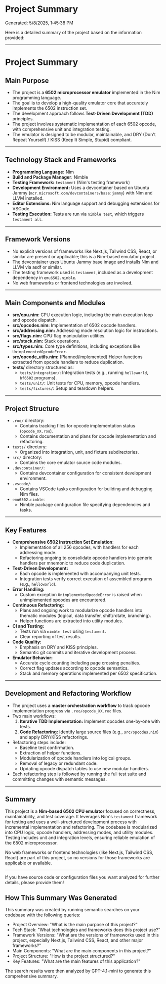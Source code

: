 # Project Summary

Generated: 5/8/2025, 1:45:38 PM

Here is a detailed summary of the project based on the information provided:

---

# Project Summary

## Main Purpose

- The project is a **6502 microprocessor emulator** implemented in the Nim programming language.
- The goal is to develop a high-quality emulator core that accurately implements the 6502 instruction set.
- The development approach follows **Test-Driven Development (TDD)** principles.
- The project involves systematic implementation of each 6502 opcode, with comprehensive unit and integration testing.
- The emulator is designed to be modular, maintainable, and DRY (Don't Repeat Yourself) / KISS (Keep It Simple, Stupid) compliant.

---

## Technology Stack and Frameworks

- **Programming Language:** Nim
- **Build and Package Manager:** Nimble
- **Testing Framework:** `testament` (Nim's testing framework)
- **Development Environment:** Uses a devcontainer based on Ubuntu Jammy (`mcr.microsoft.com/devcontainers/base:jammy`) with Nim and LLVM installed.
- **Editor Extensions:** Nim language support and debugging extensions for VSCode.
- **Testing Execution:** Tests are run via `nimble test`, which triggers `testament all`.

---

## Framework Versions

- No explicit versions of frameworks like Next.js, Tailwind CSS, React, or similar are present or applicable; this is a Nim-based emulator project.
- The devcontainer uses Ubuntu Jammy base image and installs Nim and LLVM via asdf or similar.
- The testing framework used is `testament`, included as a development dependency in `emu6502.nimble`.
- No web frameworks or frontend technologies are involved.

---

## Main Components and Modules

- **src/cpu.nim:** CPU execution logic, including the main execution loop and opcode dispatch.
- **src/opcodes.nim:** Implementation of 6502 opcode handlers.
- **src/addressing.nim:** Addressing mode resolution logic for instructions.
- **src/flags.nim:** CPU flag manipulation utilities.
- **src/stack.nim:** Stack operations.
- **src/types.nim:** Core type definitions, including exceptions like `UnimplementedOpcodeError`.
- **src/opcode_utils.nim:** (Planned/implemented) Helper functions extracted from opcode handlers to reduce duplication.
- **tests/** directory structured as:
  - `tests/integration/`: Integration tests (e.g., running `helloworld`, `bf6502` programs).
  - `tests/unit/`: Unit tests for CPU, memory, opcode handlers.
  - `tests/fixtures/`: Setup and teardown helpers.

---

## Project Structure

- `.roo/` directory:
  - Contains tracking files for opcode implementation status (`opcode_XX.roo`).
  - Contains documentation and plans for opcode implementation and refactoring.
- `tests/` directory:
  - Organized into integration, unit, and fixture subdirectories.
- `src/` directory:
  - Contains the core emulator source code modules.
- `.devcontainer/`:
  - Contains devcontainer configuration for consistent development environment.
- `.vscode/`:
  - Contains VSCode tasks configuration for building and debugging Nim files.
- `emu6502.nimble`:
  - Nimble package configuration file specifying dependencies and tasks.

---

## Key Features

- **Comprehensive 6502 Instruction Set Emulation:**
  - Implementation of all 256 opcodes, with handlers for each addressing mode.
  - Refactoring ongoing to consolidate opcode handlers into generic handlers per mnemonic to reduce code duplication.
- **Test-Driven Development:**
  - Each opcode is implemented with accompanying unit tests.
  - Integration tests verify correct execution of assembled programs (e.g., `helloworld`).
- **Error Handling:**
  - Custom exception `UnimplementedOpcodeError` is raised when unimplemented opcodes are encountered.
- **Continuous Refactoring:**
  - Plans and ongoing work to modularize opcode handlers into thematic modules (logical, data transfer, shift/rotate, branching).
  - Helper functions are extracted into utility modules.
- **CI and Testing:**
  - Tests run via `nimble test` using `testament`.
  - Clear reporting of test results.
- **Code Quality:**
  - Emphasis on DRY and KISS principles.
  - Semantic git commits and iterative development process.
- **Emulator Behavior:**
  - Accurate cycle counting including page crossing penalties.
  - Correct flag updates according to opcode semantics.
  - Stack and memory operations implemented per 6502 specification.

---

## Development and Refactoring Workflow

- The project uses a **master orchestration workflow** to track opcode implementation progress via `.roo/opcode_XX.roo` files.
- Two main workflows:
  1. **Iterative TDD Implementation:** Implement opcodes one-by-one with tests.
  2. **Code Refactoring:** Identify large source files (e.g., `src/opcodes.nim`) and apply DRY/KISS refactorings.
- Refactoring steps include:
  - Baseline test confirmation.
  - Extraction of helper functions.
  - Modularization of opcode handlers into logical groups.
  - Removal of legacy or redundant code.
  - Updating opcode dispatch tables to use new modular handlers.
- Each refactoring step is followed by running the full test suite and committing changes with semantic messages.

---

## Summary

This project is a **Nim-based 6502 CPU emulator** focused on correctness, maintainability, and test coverage. It leverages Nim's `testament` framework for testing and uses a well-structured development process with incremental implementation and refactoring. The codebase is modularized into CPU logic, opcode handlers, addressing modes, and utility modules. Testing includes unit and integration levels, ensuring reliable emulation of the 6502 microprocessor.

No web frameworks or frontend technologies (like Next.js, Tailwind CSS, React) are part of this project, so no versions for those frameworks are applicable or available.

---

If you have source code or configuration files you want analyzed for further details, please provide them!

## How This Summary Was Generated

This summary was created by running semantic searches on your codebase with the following queries:

- Project Overview: "What is the main purpose of this project?"
- Tech Stack: "What technologies and frameworks does this project use?"
- Framework Versions: "What are the versions of frameworks used in this project, especially Next.js, Tailwind CSS, React, and other major frameworks?"
- Main Components: "What are the main components in this project?"
- Project Structure: "How is the project structured?"
- Key Features: "What are the main features of this application?"

The search results were then analyzed by GPT-4.1-mini to generate this comprehensive summary.
